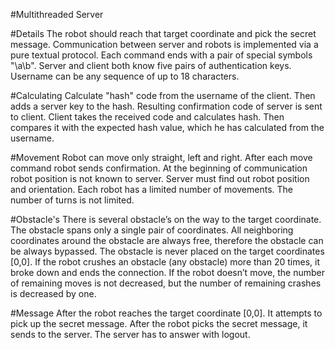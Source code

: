 #Multithreaded Server

#Details
The robot should reach that target coordinate and pick the secret message.
Communication between server and robots is implemented via a pure textual protocol.
Each command ends with a pair of special symbols "\a\b".
Server and client both know five pairs of authentication keys.
Username can be any sequence of up to 18 characters.

#Calculating
Calculate "hash" code from the username of the client.
Then adds a server key to the hash.
Resulting confirmation code of server is sent to client.
Client takes the received code and calculates hash.
Then compares it with the expected hash value, which he has calculated from the username.

#Movement
Robot can move only straight, left and right.
After each move command robot sends confirmation.
At the beginning of communication robot position is not known to server.
Server must find out robot position and orientation.
Each robot has a limited number of movements.
The number of turns is not limited.

#Obstacle's
There is several obstacle’s on the way to the target coordinate.
The obstacle spans only a single pair of coordinates.
All neighboring coordinates around the obstacle are always free, therefore the obstacle can be always bypassed.
The obstacle is never placed on the target coordinates [0,0].
If the robot crushes an obstacle (any obstacle) more than 20 times, it broke down and ends the connection.
If the robot doesn’t move, the number of remaining moves is not decreased, but the number of remaining crashes is decreased by one.

#Message
After the robot reaches the target coordinate [0,0].
It attempts to pick up the secret message.
After the robot picks the secret message, it sends to the server.
The server has to answer with logout.
